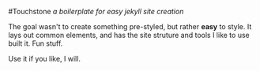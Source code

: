 #Touchstone
*a boilerplate for easy jekyll site creation*

The goal wasn't to create something pre-styled, but rather **easy** to style.
It lays out common elements, and has the site struture and tools I like to use built it. Fun stuff.

Use it if you like, I will.

